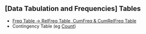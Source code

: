 ## \[Data Tabulation and Frequencies\] Tables
- [Freq Table &#8594; RelFreq Table, CumFreq & CumRelFreq Table](../[SC]-Descriptive-Analytics/[SC]-Data-Tabulation-and-Frequencies/[M]-'X'-Frequency-Tables.md)
- Contingency Table (eg [Count](../[SC]-Descriptive-Analytics/[SC]-Data-Tabulation-and-Frequencies/[M]-Contingency-Table.md))
